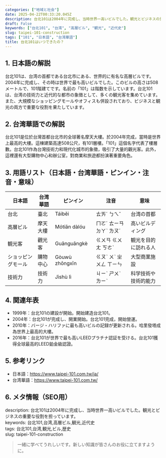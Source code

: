 ```yaml
---
categories: ["地域と社会"]
date: 2025-04-22T00:33:20.045Z
description: 台北101は2004年に完成し、当時世界一高いビルでした。観光とビジネスの重要な役割を担っています。
draft: False
keywords: ["台北101", "台湾", "高層ビル", "観光", "近代史"]
slug: taipei-101-construction
tags: ["101", "日本語", "台湾華語"]
title: 台北101はいつできたの？
---
```




## 1. 日本語の解説  
台北101は、台湾の首都である台北市にある、世界的に有名な高層ビルです。2004年に完成し、その時は世界で最も高いビルでした。このビルの高さは508メートルで、101階建てです。名前の「101」は階数を示しています。台北101は、台湾の技術力と近代的な都市の象徴として、多くの観光客を集めています。また、大規模なショッピングモールやオフィスも併設されており、ビジネスと観光の両方で重要な役割を果たしています。

## 2. 台湾華語での解説  
台北101是位於台灣首都台北市的全球著名摩天大樓。於2004年完成，當時是世界上最高的大樓。這棟建築高達508公尺，有101層樓。「101」這個名字代表了樓層數。台北101作為台灣技術力和現代化城市的象徵，吸引了大量的觀光客。此外，這裡還有大型購物中心和辦公室，對商業和旅遊都扮演著重要角色。

## 3. 用語リスト（日本語・台湾華語・ピンイン・注音・意味）  
| 日本語       | 台湾華語   | ピンイン    | 注音        | 意味                             |
|--------------|------------|-------------|-------------|----------------------------------|
| 台北         | 臺北       | Táiběi       | ㄊㄞˊ ㄅㄟˇ | 台湾の首都                        |
| 高層ビル     | 摩天大樓   | Mótiān dàlóu | ㄇㄛˊ ㄊㄧㄢ ㄉㄚˋ ㄌㄡˊ | 高いビルディング                  |
| 観光客       | 觀光客     | Guānguāngkè | ㄍㄨㄢ ㄍㄨㄤ ㄎㄜˋ | 観光を目的に訪れる人               |
| ショッピングモール | 購物中心   | Gòuwù zhōngxīn | ㄍㄡˋ ㄨˋ ㄓㄨㄥ ㄒㄧㄣ | 大型商業施設                     |
| 技術力       | 技術力     | Jìshù lì    | ㄐㄧˋ ㄕㄨˋ ㄌㄧˋ | 科学技術や技術的能力                |

## 4. 関連年表  
- 1999年：台北101の建設が開始。開始建造台北101。
- 2004年：台北101が完成し、開業開始。台北101完成，開始營運。
- 2010年：バージ・ハリファに最も高いビルの記録が更新される。哈里發塔成為世界上最高的大樓。
- 2016年：台北101が世界で最も高いLEEDプラチナ認証を受ける。台北101獲得全球最高的LEED鉑金級認證。

## 5. 参考リンク  
- 日本語：https://www.taipei-101.com.tw/ja/
- 台湾華語：https://www.taipei-101.com.tw/

## 6. メタ情報（SEO用）  
description: 台北101は2004年に完成し、当時世界一高いビルでした。観光とビジネスの重要な役割を担っています。  
keywords: 台北101,台湾,高層ビル,観光,近代史  
tags: 台北101,台湾,観光,ビル,歴史  
slug: taipei-101-construction

> 一緒に学べてうれしいです。新しい知識が皆さんのお役に立てますように。